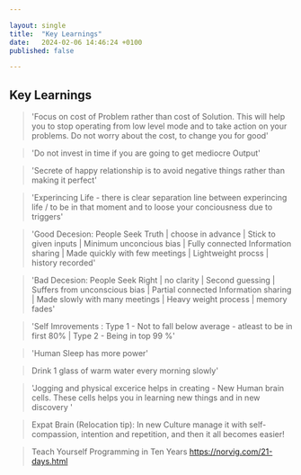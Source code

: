 ```yaml
---

layout: single
title:  "Key Learnings"
date:   2024-02-06 14:46:24 +0100
published: false

---
```

## Key Learnings

> 'Focus on cost of Problem rather than cost of Solution. This will help you to stop operating from low level mode and to take action on your problems. Do not worry about the cost, to change you for good'

> 'Do not invest in time if you are going to get mediocre Output'

> 'Secrete of happy relationship is to avoid negative things rather than making it perfect'

> 'Experincing Life - there is clear separation line between experincing life / to be in that moment and to loose your conciousness due to triggers'

> 'Good Decesion: People Seek Truth | choose in advance | Stick to given inputs | Minimum unconcious bias | Fully connected Information sharing | Made quickly with few meetings | Lightweight procss | history recorded'

> 'Bad Decesion: People Seek Right | no clarity | Second guessing | Suffers from unconscious bias | Partial connected Information sharing | Made slowly with many meetings | Heavy weight process | memory fades'

> 'Self Imrovements : Type 1 - Not to fall below average - atleast to be in first 80%  |  Type 2 - Being in top 99 %'

> 'Human Sleep has more power'

> Drink 1 glass of warm water every morning slowly'

> 'Jogging and physical excerice helps in creating - New Human brain cells. These cells helps you in learning new things and in new discovery '

> Expat Brain (Relocation tip): In new Culture manage it with self-compassion, intention and repetition, and then it all becomes easier!

> Teach Yourself Programming in Ten Years
> https://norvig.com/21-days.html
 


